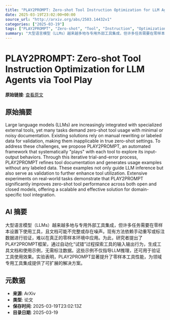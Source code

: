 ```yaml
---
title: "PLAY2PROMPT: Zero-shot Tool Instruction Optimization for LLM Agents via Tool Play"
date: 2025-03-19T23:02:00+00:00
source_url: "http://arxiv.org/abs/2503.14432v1"
categories: ["2025-03-19"]
tags: ["PLAY2PROMPT", "Zero-shot", "Tool", "Instruction", "Optimization"]
summary: "大型语言模型（LLMs）越来越多地与专用外部工具集成，但许多任务需要在零样本设置下使用工具，且文档可能不完整或存在噪声。现有方法依赖手动重写或标注数据进行验证，难以在真正的零样本环境中应用。为此，研究者提出了PLAY2PROMPT框架，通过自动化“试错”过程探索工具的输入输出行为，生成工具文档和使用示例，无需标注数据。这些示例不仅指导LLM推理，还可用于验证工具使用效果。实验表明，PLAY2PROMPT显著提升了零样本工具性能，为领域专用工具集成提供了可扩展的解决方案。"
---
```


# PLAY2PROMPT: Zero-shot Tool Instruction Optimization for LLM Agents via Tool Play

**原始链接**: [查看原文](http://arxiv.org/abs/2503.14432v1)

## 原始摘要

Large language models (LLMs) are increasingly integrated with specialized
external tools, yet many tasks demand zero-shot tool usage with minimal or
noisy documentation. Existing solutions rely on manual rewriting or labeled
data for validation, making them inapplicable in true zero-shot settings. To
address these challenges, we propose PLAY2PROMPT, an automated framework that
systematically "plays" with each tool to explore its input-output behaviors.
Through this iterative trial-and-error process, PLAY2PROMPT refines tool
documentation and generates usage examples without any labeled data. These
examples not only guide LLM inference but also serve as validation to further
enhance tool utilization. Extensive experiments on real-world tasks demonstrate
that PLAY2PROMPT significantly improves zero-shot tool performance across both
open and closed models, offering a scalable and effective solution for
domain-specific tool integration.

## AI 摘要

大型语言模型（LLMs）越来越多地与专用外部工具集成，但许多任务需要在零样本设置下使用工具，且文档可能不完整或存在噪声。现有方法依赖手动重写或标注数据进行验证，难以在真正的零样本环境中应用。为此，研究者提出了PLAY2PROMPT框架，通过自动化“试错”过程探索工具的输入输出行为，生成工具文档和使用示例，无需标注数据。这些示例不仅指导LLM推理，还可用于验证工具使用效果。实验表明，PLAY2PROMPT显著提升了零样本工具性能，为领域专用工具集成提供了可扩展的解决方案。

## 元数据

- **来源**: ArXiv
- **类型**: 论文
- **保存时间**: 2025-03-19T23:02:13Z
- **目录日期**: 2025-03-19
